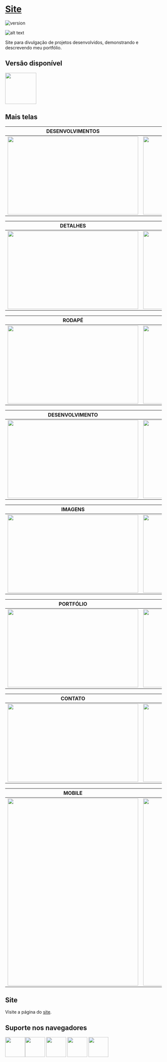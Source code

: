 # [Site](http://www.felipesales.com.br)

![version](https://img.shields.io/badge/version-1.0.0-blue.svg)

![alt text](https://uploaddeimagens.com.br/images/001/973/121/original/1.png "tela")

Site para divulgação de projetos desenvolvidos, demonstrando e descrevendo meu portfólio.

## Versão disponível

[<img src="https://upload.wikimedia.org/wikipedia/commons/2/27/PHP-logo.svg" width="100" height="100" />](http://www.php.net/)

## Mais telas

| DESENVOLVIMENTOS | CONHECIMENTOS |
| --- | --- |
| <img src="https://uploaddeimagens.com.br/images/001/973/122/original/2.png" width="420" height="250" /> | <img src="https://uploaddeimagens.com.br/images/001/973/123/original/3.png" width="420" height="250" />

| DETALHES | EXPERIÊNCIA |
| --- | --- |
| <img src="https://uploaddeimagens.com.br/images/001/973/124/original/4.png" width="420" height="250" /> | <img src="https://uploaddeimagens.com.br/images/001/973/125/original/5.png" width="420" height="250" />

| RODAPÉ | DESENVOLVIMENTO |
| --- | --- |
| <img src="https://uploaddeimagens.com.br/images/001/973/128/original/6.png" width="420" height="250" /> | <img src="https://uploaddeimagens.com.br/images/001/973/129/original/7.png" width="420" height="250" />

| DESENVOLVIMENTO | DESCRIÇÃO |
| --- | --- |
| <img src="https://uploaddeimagens.com.br/images/001/973/133/original/11.2.png" width="420" height="250" /> | <img src="https://uploaddeimagens.com.br/images/001/973/130/original/8.png" width="420" height="250" />

| IMAGENS | IMAGENS MOBILE |
| --- | --- |
| <img src="https://uploaddeimagens.com.br/images/001/973/131/original/9.png" width="420" height="250" /> | <img src="https://uploaddeimagens.com.br/images/001/973/132/original/10.png" width="420" height="250" />

| PORTFÓLIO | PORTFÓLIO |
| --- | --- |
| <img src="https://uploaddeimagens.com.br/images/001/973/134/original/11.png" width="420" height="250" /> | <img src="https://uploaddeimagens.com.br/images/001/973/135/original/12.png" width="420" height="250" />

| CONTATO | RESUMO |
| --- | --- |
| <img src="https://uploaddeimagens.com.br/images/001/973/160/original/Captura_de_Tela_2019-03-19_às_22.53.21.png" width="420" height="250" /> | <img src="https://uploaddeimagens.com.br/images/001/973/136/original/13.png" width="420" height="250" />

| MOBILE | DESENVOLVIMENTO |
| --- | --- |
| <img src="https://uploaddeimagens.com.br/images/001/973/137/original/15.png" width="420" height="600" /> | <img src="https://uploaddeimagens.com.br/images/001/973/139/original/16.png" width="420" height="600" />

## Site

Visite a página do [site](http://www.felipesales.com.br).

## Suporte nos navegadores

<img src="https://s3.amazonaws.com/creativetim_bucket/github/browser/chrome.png" width="64" height="64"><img src="https://s3.amazonaws.com/creativetim_bucket/github/browser/firefox.png" width="64" height="64"> <img src="https://s3.amazonaws.com/creativetim_bucket/github/browser/edge.png" width="64" height="64"> <img src="https://s3.amazonaws.com/creativetim_bucket/github/browser/safari.png" width="64" height="64"> <img src="https://s3.amazonaws.com/creativetim_bucket/github/browser/opera.png" width="64" height="64">
